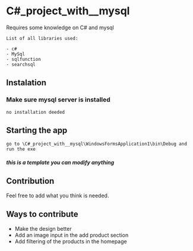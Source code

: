 # C#_project_with__mysql

Requires some knowledge on C# and mysql

    List of all libraries used:

    - c#
    - MySql
    - sqlfunction
    - searchsql
    

## Instalation

### Make sure mysql server is installed 

    no installation deeded



## Starting the app


    go to \C#_project_with__mysql\WindowsFormsApplication1\bin\Debug and run the exe

##### this is a template you can modify anything

## Contribution

Feel free to add what you think is needed.

## Ways to contribute

- Make the design better
- Add an image input in the add product section
- Add filtering of the products in the homepage
